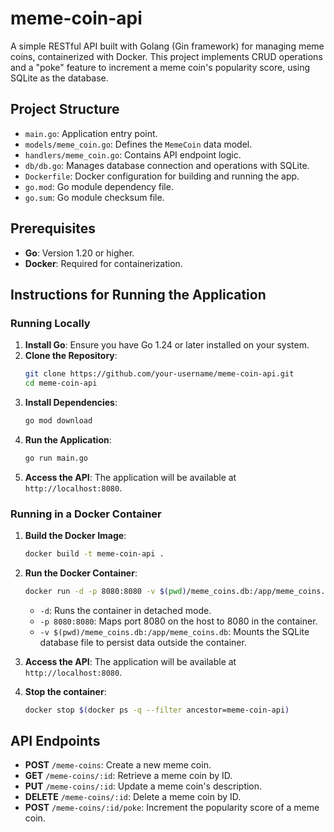 # meme-coin-api
A simple RESTful API built with Golang (Gin framework) for managing meme coins, containerized with Docker. This project implements CRUD operations and a "poke" feature to increment a meme coin's popularity score, using SQLite as the database.

## Project Structure
- `main.go`: Application entry point.
- `models/meme_coin.go`: Defines the `MemeCoin` data model.
- `handlers/meme_coin.go`: Contains API endpoint logic.
- `db/db.go`: Manages database connection and operations with SQLite.
- `Dockerfile`: Docker configuration for building and running the app.
- `go.mod`: Go module dependency file.
- `go.sum`: Go module checksum file.

## Prerequisites
- **Go**: Version 1.20 or higher.
- **Docker**: Required for containerization.

## Instructions for Running the Application

### Running Locally
1. **Install Go**: Ensure you have Go 1.24 or later installed on your system.
2. **Clone the Repository**: 
    ```bash
    git clone https://github.com/your-username/meme-coin-api.git
    cd meme-coin-api
    ```
3. **Install Dependencies**:
    ```bash
    go mod download
    ```
4. **Run the Application**:
    ```bash
    go run main.go
    ```
5. **Access the API**: The application will be available at `http://localhost:8080`.

### Running in a Docker Container
1. **Build the Docker Image**:
    ```bash
    docker build -t meme-coin-api .
    ```
2. **Run the Docker Container**:
    ```bash
    docker run -d -p 8080:8080 -v $(pwd)/meme_coins.db:/app/meme_coins.db meme-coin-api
    ```
    - `-d`: Runs the container in detached mode.
    - `-p 8080:8080`: Maps port 8080 on the host to 8080 in the container.
    - `-v $(pwd)/meme_coins.db:/app/meme_coins.db`: Mounts the SQLite database file to persist data outside the container.

3. **Access the API**: The application will be available at `http://localhost:8080`.

4. **Stop the container**:
    ```bash
    docker stop $(docker ps -q --filter ancestor=meme-coin-api)
    ```

## API Endpoints
- **POST** `/meme-coins`: Create a new meme coin.
- **GET** `/meme-coins/:id`: Retrieve a meme coin by ID.
- **PUT** `/meme-coins/:id`: Update a meme coin's description.
- **DELETE** `/meme-coins/:id`: Delete a meme coin by ID.
- **POST** `/meme-coins/:id/poke`: Increment the popularity score of a meme coin.
